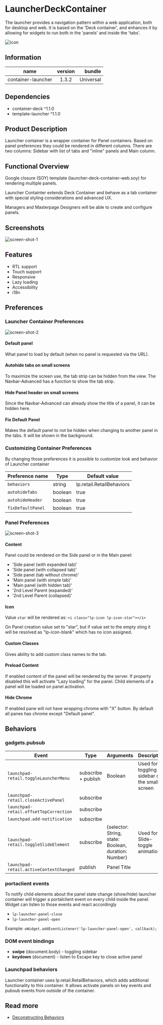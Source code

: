 # LauncherDeckContainer
The launcher provides a navigation pattern within a web application, both for desktop and web. It is based on the 'Deck container', and enhances it by allowing for widgets to run both in the 'panels' and inside the 'tabs'.

![icon](./icon.png)

## Information
|  name |  version |  bundle |
|--|:--:|--:|
|  container-launcher |  1.3.2 |  Universal |

## Dependencies

- container-deck ^1.1.0
- template-launcher ^1.1.0

## Product Description
Launcher container is a wrapper container for Panel containers. Based on panel preferences they could be rendered in different columns. There are two columns: Sidebar with list of tabs and "inline" panels and Main column.

## Functional Overview
Google closure (SOY) template (launcher-deck-container-web.soy) for rendering multiple panels.

Launcher Containter extends Deck Container and behave as a tab container with special styling considerations and advanced UX.

Managers and Masterpage Designers will be able to create and configure panels.

## Screenshots
![screen-shot-1](./docs/media/launcher-container.png)

## Features

- RTL support
- Touch support
- Responsive
- Lazy loading
- Accessibility
- i18n

## Preferences
### Launcher Container Preferences
![screen-shot-2](./docs/media/launcher-container-preferences.png)

#### Default panel
What panel to load by default (when no panel is requested via the URL).

#### Autohide tabs on small screens
To maximize the screen use, the tab strip can be hidden from the view. The Navbar-Advanced has a function to show the tab strip.

#### Hide Panel header on small screens
Since the Navbar-Advanced can already show the title of a panel, it can be hidden here.

#### Fix Default Panel
Makes the default panel to not be hidden when changing to another panel in the tabs. It will be shown in the background.

### Customizing Container Preferences
By changing those preferences it is possible to customize look and behavior of Launcher container

|  Preference name |  Type |  Default value |
|--|--|--|
|  `behaviors` |  string |  lp.retail.RetailBehaviors |
|  `autohideTabs` |  boolean |  true |
|  `autohideHeader` |  boolean |  true |
|  `fixDefaultPanel` |  boolean |  true |

### Panel Preferences
![screen-shot-3](./docs/media/launcher-panel-preferences.png)

#### Content
Panel could be rendered on the Side panel or in the Main panel:


- 'Side panel (with expanded tab)'
- 'Side panel (with collapsed tab)'
- 'Side panel (tab without chrome)'
- 'Main panel (with simple tab)'
- 'Main panel (with hidden tab)'
- '2nd Level Parent (expanded)'
- '2nd Level Parent (collapsed)'

#### Icon
Value `star` will be rendered as: `<i class="lp-icon lp-icon-star"></i>`

On Panel creation value set to "star", but if value set to the empty sting it will be resolved as "lp-icon-blank" which has no icon assigned.

#### Custom Classes
Gives ability to add custom class names to the tab.

#### Preload Content
If enabled content of the panel will be rendered by the server. If property disabled this will activate "Lazy loading" for the panel. Child elements of a panel will be loaded on panel activation.

#### Hide Chrome
If enabled pane will not have wrapping chrome with "X" button. By default all panes has chrome except "Default panel".

## Behaviors
### gadgets.pubsub
|  Event |  Type |  Arguments |  Description |
|--|--|--|--|
|  `launchpad-retail.toggleLauncherMenu` |  subscribe + publish |  Boolean |  Used for toggling sidebar on the small screen |
|  `launchpad-retail.closeActivePanel` |  subscribe |   |   |
|  `launchpad-retail.offsetTopCorrection` |  subscribe |   |   |
|  `launchpad.add-notification` |  subscribe |   |   |
|  `launchpad-retail.toggleSlideElement` |  subscribe |  {selector: String, state: Boolean, duration: Number} |  Used for Slide-toggle animation |
|  `launchpad-retail.activeContextChanged` |  publish |  Panel Title |

### portaclient events
To notify child elements about the panel state change (show/hide) launcher container will trigger a portalclient event on every child inside the panel.
Widget can listen to those events and react accordingly


- `lp-launcher-panel-close`
- `lp-launcher-panel-open`

Example:
    `oWidget.addEventListener('lp-launcher-panel-open', callback);`

### DOM event bindings

- **swipe** (document.body) - toggling sidebar
- **keydown** (document) - listen to Escape key to close active panel

### Launchpad behaviors
Launcher container uses lp.retail.RetailBehaviors, which adds additional functionality to this container. It allows activate panels on key events and pubsub events from outside of the container.

## Read more

- [Deconstructing Behaviors](https://my.backbase.com/resources/how-to-guides/deconstructing-behaviors)


